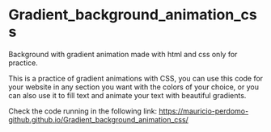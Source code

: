 # Gradient_background_animation_css
Background with gradient animation made with html and css only for practice.

This is a practice of gradient animations with CSS, you can use this code for your website in any section you want with the colors of your choice, or you can also use it to fill text and animate your text with beautiful gradients.

Check the code running in the following link: https://mauricio-perdomo-github.github.io/Gradient_background_animation_css/
